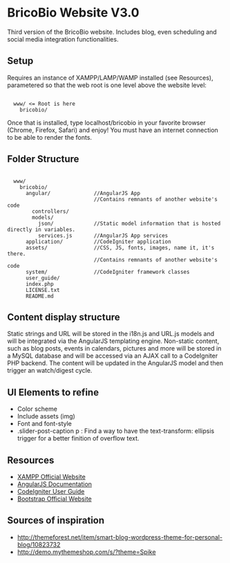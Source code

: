 # BricoBio Website V3.0

Third version of the BricoBio website. Includes blog, even scheduling and social media integration functionalities.

## Setup

Requires an instance of XAMPP/LAMP/WAMP installed (see Resources), parametered so that the web root is one level above the website level:

```

  www/ <= Root is here
    bricobio/

```

Once that is installed, type localhost/bricobio in your favorite browser (Chrome, Firefox, Safari) and enjoy!
You must have an internet connection to be able to render the fonts.

## Folder Structure

```

  www/
    bricobio/
      angular/              //AngularJS App
                            //Contains remnants of another website's code
        controllers/
        models/
          json/             //Static model information that is hosted directly in variables.
          services.js       //AngularJS App services
      application/          //CodeIgniter application  
      assets/               //CSS, JS, fonts, images, name it, it's there.
                            //Contains remnants of another website's code
      system/               //CodeIgniter framework classes
      user_guide/
      index.php
      LICENSE.txt
      README.md

```


## Content display structure

Static strings and URL will be stored in the i18n.js and URL.js models and will be integrated via the AngularJS templating engine.
Non-static content, such as blog posts, events in calendars, pictures and more will be stored in a MySQL database and will be accessed via an AJAX call to a CodeIgniter PHP backend. The content will be updated in the AngularJS model and then trigger an watch/digest cycle.

## UI Elements to refine
* Color scheme
* Include assets (img)
* Font and font-style
* .slider-post-caption p : Find a way to have the text-transform: ellipsis trigger for a better finition of overflow text. 

## Resources

* [XAMPP Official Website](https://www.apachefriends.org/fr/index.html)
* [AngularJS Documentation](https://docs.angularjs.org/guide)
* [CodeIgniter User Guide](http://www.codeigniter.com/user_guide/)
* [Bootstrap Official Website](http://getbootstrap.com/)

## Sources of inspiration
* http://themeforest.net/item/smart-blog-wordpress-theme-for-personal-blog/10823732
* http://demo.mythemeshop.com/s/?theme=Spike

